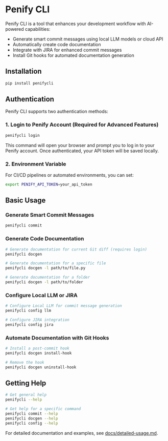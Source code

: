 # Penify CLI

Penify CLI is a tool that enhances your development workflow with AI-powered capabilities:

- Generate smart commit messages using local LLM models or cloud API
- Automatically create code documentation
- Integrate with JIRA for enhanced commit messages
- Install Git hooks for automated documentation generation

## Installation

```bash
pip install penifycli
```

## Authentication

Penify CLI supports two authentication methods:

### 1. Login to Penify Account (Required for Advanced Features)

```bash
penifycli login
```

This command will open your browser and prompt you to log in to your Penify account. Once authenticated, your API token will be saved locally.

### 2. Environment Variable

For CI/CD pipelines or automated environments, you can set:

```bash
export PENIFY_API_TOKEN=your_api_token
```

## Basic Usage

### Generate Smart Commit Messages

```bash
penifycli commit
```

### Generate Code Documentation

```bash
# Generate documentation for current Git diff (requires login)
penifycli docgen

# Generate documentation for a specific file
penifycli docgen -l path/to/file.py

# Generate documentation for a folder
penifycli docgen -l path/to/folder
```

### Configure Local LLM or JIRA

```bash
# Configure Local LLM for commit message generation
penifycli config llm

# Configure JIRA integration
penifycli config jira
```

### Automate Documentation with Git Hooks

```bash
# Install a post-commit hook
penifycli docgen install-hook

# Remove the hook
penifycli docgen uninstall-hook
```

## Getting Help

```bash
# Get general help
penifycli --help

# Get help for a specific command
penifycli commit --help
penifycli docgen --help
penifycli config --help
```

For detailed documentation and examples, see [docs/detailed-usage.md](docs/detailed-usage.md).